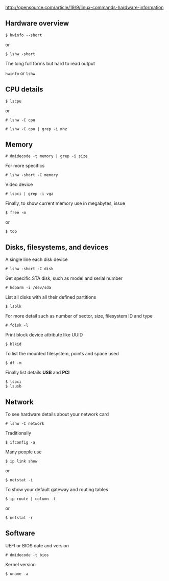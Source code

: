 
http://opensource.com/article/19/9/linux-commands-hardware-information

## Hardware overview

```
$ hwinfo --short
```
or

```
$ lshw -short
```

The long full forms but hard to read output 

```hwinfo``` or ```lshw```

## CPU details

```
$ lscpu
```
or
```
# lshw -C cpu

# lshw -C cpu | grep -i mhz

```

## Memory

```
# dmidecode -t memory | grep -i size
```

For more specifics

```
# lshw -short -C memory
```

Video device

```
# lspci | grep -i vga
```

Finally, to show current memory use in megabytes, issue
```
$ free -m
```
or

```
$ top
``` 

## Disks, filesystems, and devices

A single line each disk device
```
# lshw -short -C disk
```

Get specific STA disk, such as model and serial number
```
# hdparm -i /dev/sda
```

List all disks with all their defined partitions
```
$ lsblk
```
For more detail such as number of sector, size, filesystem ID and type
```
# fdisk -l
````

Print block device attribute like UUID
```
$ blkid
```

To list the mounted filesystem, points and space used

```
$ df -m

```

Finally list details __USB__ and __PCI__
```
$ lspci
$ lsusb
```

## Network

To see hardware details about your network card
```
# lshw -C network
```

Traditionally
```
$ ifconfig -a
```

Many people use
```
$ ip link show
```
or
```
$ netstat -i
```

To show your default gateway and routing tables
```
$ ip route | column -t
```
or
```
$ netstat -r
```

## Software

UEFI or BIOS date and version
```
# dmidecode -t bios
```

Kernel version
```
$ uname -a
```



